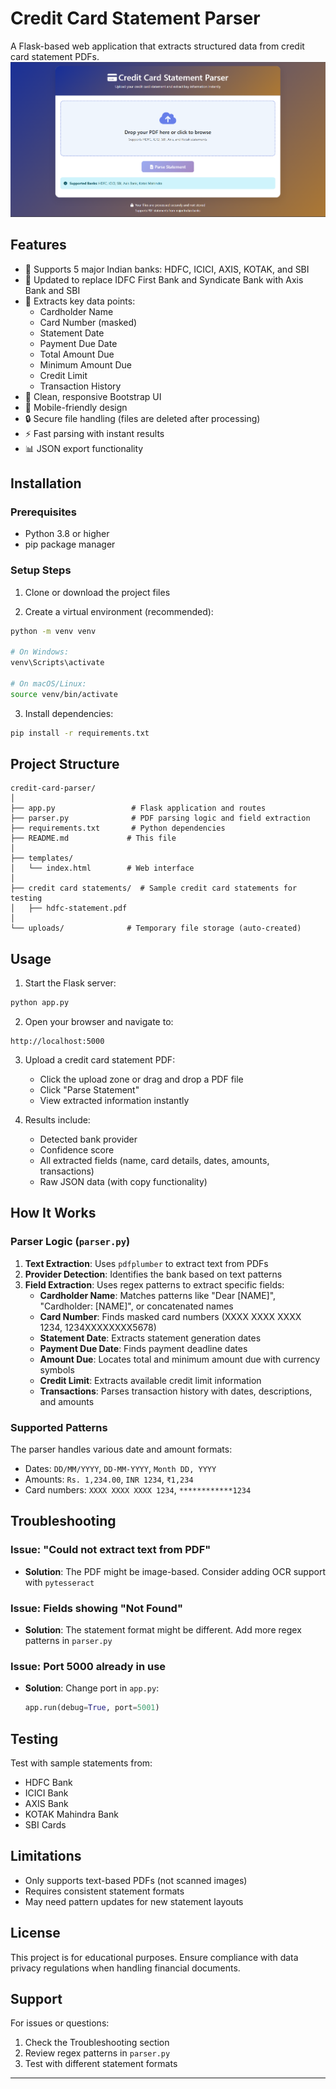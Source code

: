 # Credit Card Statement Parser

A Flask-based web application that extracts structured data from credit card statement PDFs.
![Preview](https://github.com/Tejaswi410/Credit-Card-Statement-parser/blob/main/Screenshot%202025-10-14%20221806.png)

## Features

- 🏦 Supports 5 major Indian banks: HDFC, ICICI, AXIS, KOTAK, and SBI
- 🔄 Updated to replace IDFC First Bank and Syndicate Bank with Axis Bank and SBI
- 📄 Extracts key data points:
  - Cardholder Name
  - Card Number (masked)
  - Statement Date
  - Payment Due Date
  - Total Amount Due
  - Minimum Amount Due
  - Credit Limit
  - Transaction History
- 🎨 Clean, responsive Bootstrap UI
- 📱 Mobile-friendly design
- 🔒 Secure file handling (files are deleted after processing)
- ⚡ Fast parsing with instant results
- 📊 JSON export functionality

## Installation

### Prerequisites
- Python 3.8 or higher
- pip package manager

### Setup Steps

1. Clone or download the project files

2. Create a virtual environment (recommended):
```bash
python -m venv venv

# On Windows:
venv\Scripts\activate

# On macOS/Linux:
source venv/bin/activate
```

3. Install dependencies:
```bash
pip install -r requirements.txt
```

## Project Structure

```
credit-card-parser/
│
├── app.py                 # Flask application and routes
├── parser.py              # PDF parsing logic and field extraction
├── requirements.txt       # Python dependencies
├── README.md             # This file
│
├── templates/
│   └── index.html        # Web interface
│
├── credit card statements/  # Sample credit card statements for testing
│   ├── hdfc-statement.pdf
│
└── uploads/              # Temporary file storage (auto-created)
```

## Usage

1. Start the Flask server:
```bash
python app.py
```

2. Open your browser and navigate to:
```
http://localhost:5000
```

3. Upload a credit card statement PDF:
   - Click the upload zone or drag and drop a PDF file
   - Click "Parse Statement"
   - View extracted information instantly

4. Results include:
   - Detected bank provider
   - Confidence score
   - All extracted fields (name, card details, dates, amounts, transactions)
   - Raw JSON data (with copy functionality)

## How It Works

### Parser Logic (`parser.py`)

1. **Text Extraction**: Uses `pdfplumber` to extract text from PDFs
2. **Provider Detection**: Identifies the bank based on text patterns
3. **Field Extraction**: Uses regex patterns to extract specific fields:
   - **Cardholder Name**: Matches patterns like "Dear [NAME]", "Cardholder: [NAME]", or concatenated names
   - **Card Number**: Finds masked card numbers (XXXX XXXX XXXX 1234, 1234XXXXXXXX5678)
   - **Statement Date**: Extracts statement generation dates
   - **Payment Due Date**: Finds payment deadline dates
   - **Amount Due**: Locates total and minimum amount due with currency symbols
   - **Credit Limit**: Extracts available credit limit information
   - **Transactions**: Parses transaction history with dates, descriptions, and amounts

### Supported Patterns

The parser handles various date and amount formats:
- Dates: `DD/MM/YYYY`, `DD-MM-YYYY`, `Month DD, YYYY`
- Amounts: `Rs. 1,234.00`, `INR 1234`, `₹1,234`
- Card numbers: `XXXX XXXX XXXX 1234`, `************1234`


## Troubleshooting

### Issue: "Could not extract text from PDF"
- **Solution**: The PDF might be image-based. Consider adding OCR support with `pytesseract`

### Issue: Fields showing "Not Found"
- **Solution**: The statement format might be different. Add more regex patterns in `parser.py`

### Issue: Port 5000 already in use
- **Solution**: Change port in `app.py`:
  ```python
  app.run(debug=True, port=5001)
  ```

## Testing

Test with sample statements from:
- HDFC Bank
- ICICI Bank
- AXIS Bank
- KOTAK Mahindra Bank
- SBI Cards

## Limitations

- Only supports text-based PDFs (not scanned images)
- Requires consistent statement formats
- May need pattern updates for new statement layouts


## License

This project is for educational purposes. Ensure compliance with data privacy regulations when handling financial documents.

## Support

For issues or questions:
1. Check the Troubleshooting section
2. Review regex patterns in `parser.py`
3. Test with different statement formats

---
